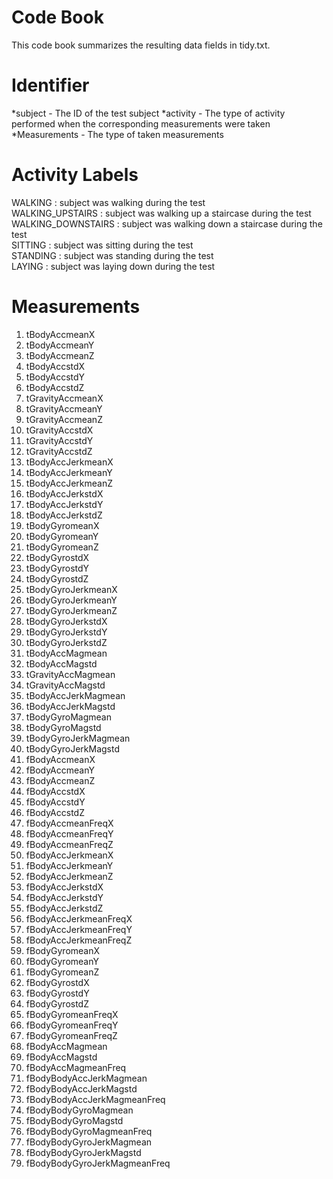 <H1> Code Book </H1>

This code book summarizes the resulting data fields in tidy.txt.

<H1> Identifier </H1>

*subject - The ID of the test subject
*activity - The type of activity performed when the corresponding measurements were taken
*Measurements - The type of taken measurements

<H1> Activity Labels </H1>
WALKING : subject was walking during the test</br>
WALKING_UPSTAIRS : subject was walking up a staircase during the test</br>
WALKING_DOWNSTAIRS : subject was walking down a staircase during the test</br>
SITTING : subject was sitting during the test</br>
STANDING : subject was standing during the test</br>
LAYING : subject was laying down during the test</br>

<H1>Measurements </H1>
<ol>
  <li>tBodyAccmeanX </li>
  <li>tBodyAccmeanY </li>
  <li>tBodyAccmeanZ </li>
  <li>tBodyAccstdX </li>
  <li>tBodyAccstdY </li>
  <li>tBodyAccstdZ </li>
  <li>tGravityAccmeanX </li>
  <li>tGravityAccmeanY </li>
  <li>tGravityAccmeanZ </li>
  <li>tGravityAccstdX </li>
  <li>tGravityAccstdY </li>
  <li>tGravityAccstdZ </li>
  <li>tBodyAccJerkmeanX </li>
  <li>tBodyAccJerkmeanY </li>
  <li>tBodyAccJerkmeanZ </li>
  <li>tBodyAccJerkstdX </li>
  <li>tBodyAccJerkstdY </li>
  <li>tBodyAccJerkstdZ </li>
  <li>tBodyGyromeanX </li>
  <li>tBodyGyromeanY </li>
  <li>tBodyGyromeanZ </li>
  <li>tBodyGyrostdX </li>
  <li>tBodyGyrostdY </li>
  <li>tBodyGyrostdZ </li>
  <li>tBodyGyroJerkmeanX </li>
  <li>tBodyGyroJerkmeanY </li>
  <li>tBodyGyroJerkmeanZ </li>
  <li>tBodyGyroJerkstdX </li>
  <li>tBodyGyroJerkstdY </li>
  <li>tBodyGyroJerkstdZ </li>
  <li>tBodyAccMagmean </li>
  <li>tBodyAccMagstd </li>
  <li>tGravityAccMagmean </li>
  <li>tGravityAccMagstd </li>
  <li>tBodyAccJerkMagmean </li>
  <li>tBodyAccJerkMagstd </li>
  <li>tBodyGyroMagmean </li>
  <li>tBodyGyroMagstd </li>
  <li>tBodyGyroJerkMagmean </li>
  <li>tBodyGyroJerkMagstd </li>
  <li>fBodyAccmeanX </li>
  <li>fBodyAccmeanY </li>
  <li>fBodyAccmeanZ </li>
  <li>fBodyAccstdX </li>
  <li>fBodyAccstdY </li>
  <li>fBodyAccstdZ </li>
  <li>fBodyAccmeanFreqX </li>
  <li>fBodyAccmeanFreqY </li>
  <li>fBodyAccmeanFreqZ </li>
  <li>fBodyAccJerkmeanX </li>
  <li>fBodyAccJerkmeanY </li>
  <li>fBodyAccJerkmeanZ </li>
  <li>fBodyAccJerkstdX </li>
  <li>fBodyAccJerkstdY </li>
  <li>fBodyAccJerkstdZ </li>
  <li>fBodyAccJerkmeanFreqX </li>
  <li>fBodyAccJerkmeanFreqY </li>
  <li>fBodyAccJerkmeanFreqZ </li>
  <li>fBodyGyromeanX </li>
  <li>fBodyGyromeanY </li>
  <li>fBodyGyromeanZ </li>
  <li>fBodyGyrostdX </li>
  <li>fBodyGyrostdY </li>
  <li>fBodyGyrostdZ </li>
  <li>fBodyGyromeanFreqX </li>
  <li>fBodyGyromeanFreqY </li>
  <li>fBodyGyromeanFreqZ </li>
  <li>fBodyAccMagmean </li>
  <li>fBodyAccMagstd </li>
  <li>fBodyAccMagmeanFreq </li>
  <li>fBodyBodyAccJerkMagmean </li>
  <li>fBodyBodyAccJerkMagstd </li>
  <li>fBodyBodyAccJerkMagmeanFreq </li>
  <li>fBodyBodyGyroMagmean </li>
  <li>fBodyBodyGyroMagstd </li>
  <li>fBodyBodyGyroMagmeanFreq </li>
  <li>fBodyBodyGyroJerkMagmean </li>
  <li>fBodyBodyGyroJerkMagstd </li>
  <li>fBodyBodyGyroJerkMagmeanFreq</li>
</ol>


